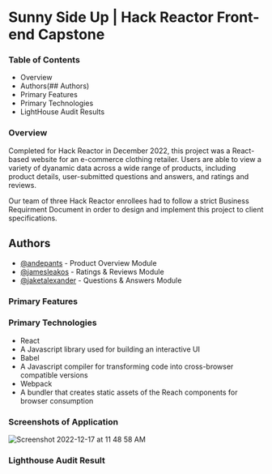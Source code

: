 # Sunny Side Up | Hack Reactor Front-end Capstone

### Table of Contents

- Overview
- Authors(## Authors)
- Primary Features
- Primary Technologies
- LightHouse Audit Results

### Overview

Completed for Hack Reactor in December 2022, this project was a React-based website for an e-commerce clothing retailer. Users are able to view a variety of dyanamic data across a wide range of products, including product details, user-submitted questions and answers, and ratings and reviews. 

Our team of three Hack Reactor enrollees had to follow a strict Business Requirment Document in order to design and implement this project to client specifications.

## Authors

- [@andepants](https://github.com/andepants) - Product Overview Module
- [@jamesleakos](https://github.com/jamesleakos) - Ratings & Reviews Module
- [@jaketalexander](https://github.com/jaketalexander) - Questions & Answers Module

### Primary Features

### Primary Technologies
 - React
  - A Javascript library used for building an interactive UI
 - Babel
  - A Javascript compiler for transforming code into cross-browser compatible versions
 - Webpack
  - A bundler that creates static assets of the Reach components for browser consumption
### Screenshots of Application
![Screenshot 2022-12-17 at 11 48 58 AM](https://user-images.githubusercontent.com/37193140/208255817-68f841b4-960f-44f5-874f-c000dfcfb26e.png)

### Lighthouse Audit Result

